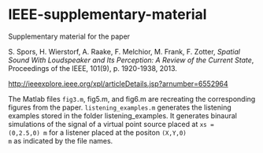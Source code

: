 IEEE-supplementary-material
===========================

Supplementary material for the paper

S. Spors, H. Wierstorf, A. Raake, F. Melchior, M. Frank, F. Zotter, *Spatial Sound With Loudspeaker and Its Perception: A Review of the Current State*, Proceedings of the IEEE, 101(9), p. 1920-1938, 2013.

http://ieeexplore.ieee.org/xpl/articleDetails.jsp?arnumber=6552964

The Matlab files <code>fig3.m</code>, fig5.m, and fig6.m are recreating the corresponding
figures from the paper. 
<code>listening_examples.m</code> generates the listening examples stored in the
folder listening_examples. It generates binaural simulations of the signal of a
virtual point source placed at <code>xs = (0,2.5,0) m</code> for a listener
placed at the positon <code>(X,Y,0) m</code> as indicated by the file names. 
